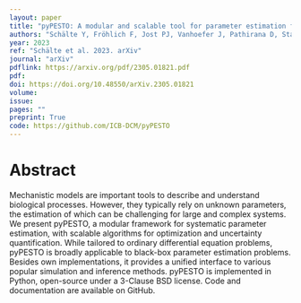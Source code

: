 ```yaml
---
layout: paper
title: "pyPESTO: A modular and scalable tool for parameter estimation for dynamic models"
authors: "Schälte Y, Fröhlich F, Jost PJ, Vanhoefer J, Pathirana D, Stapor P, Lakrisenko P, Wang D, Raimúndez E, Merkt S, Schmiester L, St{ä"}dter P, Grein S, Dudkin E, Doresic D, Weindl D, Hasenauer J"
year: 2023
ref: "Schälte et al. 2023. arXiv"
journal: "arXiv"
pdflink: https://arxiv.org/pdf/2305.01821.pdf
pdf: 
doi: https://doi.org/10.48550/arXiv.2305.01821
volume: 
issue: 
pages: ""
preprint: True
code: https://github.com/ICB-DCM/pyPESTO
---
```


# Abstract

Mechanistic models are important tools to describe and understand biological processes. However, they typically rely on unknown parameters, the estimation of which can be challenging for large and complex systems. We present pyPESTO, a modular framework for systematic parameter estimation, with scalable algorithms for optimization and uncertainty quantification. While tailored to ordinary differential equation problems, pyPESTO is broadly applicable to black-box parameter estimation problems. Besides own implementations, it provides a unified interface to various popular simulation and inference methods. pyPESTO is implemented in Python, open-source under a 3-Clause BSD license. Code and documentation are available on GitHub.
